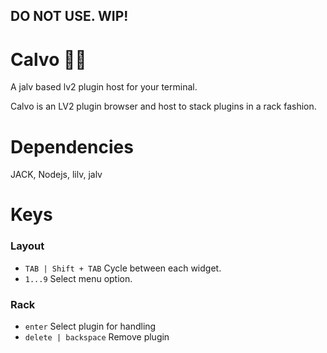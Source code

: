## DO NOT USE. WIP!

# Calvo 👨‍🦲

A jalv based lv2 plugin host for your terminal.

Calvo is an LV2 plugin browser and host to stack plugins in a rack fashion.

# Dependencies

JACK, Nodejs, lilv, jalv

# Keys

### Layout

- `TAB | Shift + TAB` Cycle between each widget.
- `1...9` Select menu option.

### Rack

- `enter` Select plugin for handling
- `delete | backspace` Remove plugin
